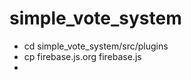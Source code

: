 # simple_vote_system
- cd simple_vote_system/src/plugins
- cp firebase.js.org firebase.js
- <add info into firebase.js>
